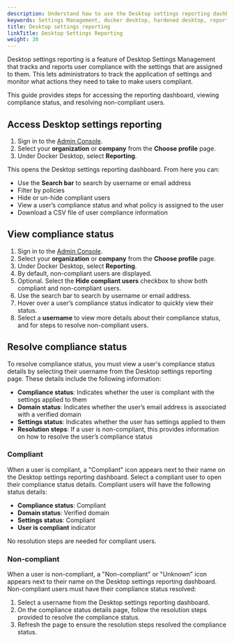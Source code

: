 ```yaml
---
description: Understand how to use the Desktop settings reporting dashboard
keywords: Settings Management, docker desktop, hardened desktop, reporting, compliance
title: Desktop settings reporting
linkTitle: Desktop Settings Reporting
weight: 30
---
```


Desktop settings reporting is a feature of Desktop Settings Management that tracks and reports user compliance with the settings that are assigned to them. This lets administrators to track the application of settings and monitor what actions they need to take to make users compliant.

This guide provides steps for accessing the reporting dashboard, viewing compliance status, and resolving non-compliant users.

## Access Desktop settings reporting

1. Sign in to the [Admin Console](https://app.docker.com/admin).
2. Select your **organization** or **company** from the **Choose profile** page.
3. Under Docker Desktop, select **Reporting**.

This opens the Desktop settings reporting dashboard. From here you can:

- Use the **Search bar** to search by username or email address
- Filter by policies
- Hide or un-hide compliant users
- View a user’s compliance status and what policy is assigned to the user
- Download a CSV file of user compliance information

## View compliance status

1. Sign in to the [Admin Console](https://app.docker.com/admin).
2. Select your **organization** or **company** from the **Choose profile** page.
3. Under Docker Desktop, select **Reporting**.
4. By default, non-compliant users are displayed.
5. Optional. Select the **Hide compliant users** checkbox to show both compliant and non-compliant users.
6. Use the search bar to search by username or email address.
7. Hover over a user’s compliance status indicator to quickly view their status.
8. Select a **username** to view more details about their compliance status, and for steps to resolve non-compliant users.

## Resolve compliance status

To resolve compliance status, you must view a user's compliance status details by selecting their username from the Desktop settings reporting page. These details include the following information:

- **Compliance status**: Indicates whether the user is compliant with the settings applied to them
- **Domain status**: Indicates whether the user’s email address is associated with a verified domain
- **Settings status**: Indicates whether the user has settings applied to them
- **Resolution steps**: If a user is non-compliant, this provides information on how to resolve the user’s compliance status

### Compliant

When a user is compliant, a "Compliant" icon appears next to their name on the Desktop settings reporting dashboard. Select a compliant user to open their compliance status details. Compliant users will have the following status details:

- **Compliance status**: Compliant
- **Domain status**: Verified domain
- **Settings status**: Compliant
- **User is compliant** indicator

No resolution steps are needed for compliant users.

### Non-compliant

When a user is non-compliant, a "Non-compliant" or "Unknown" icon appears next to their name on the Desktop settings reporting dashboard. Non-compliant users must have their compliance status resolved:

1. Select a username from the Desktop settings reporting dashboard.
2. On the compliance status details page, follow the resolution steps provided to resolve the compliance status.
3. Refresh the page to ensure the resolution steps resolved the compliance status.